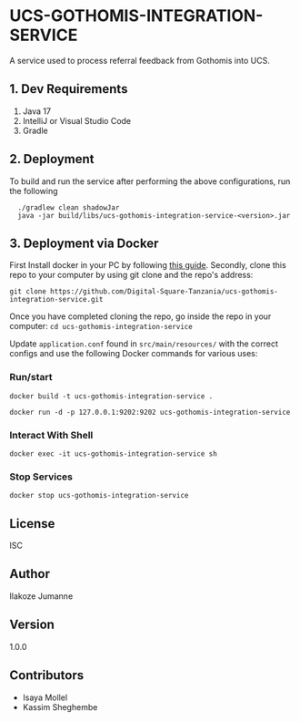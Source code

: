 # UCS-GOTHOMIS-INTEGRATION-SERVICE


A service used to process referral feedback from Gothomis into UCS.

## 1. Dev Requirements

 1. Java 17
 2. IntelliJ or Visual Studio Code
 3. Gradle

## 2. Deployment

To build and run the service after performing the above configurations, run the following

```
  ./gradlew clean shadowJar
  java -jar build/libs/ucs-gothomis-integration-service-<version>.jar
```


## 3. Deployment via Docker

First Install docker in your PC by following [this guide](https://docs.docker.com/engine/install/). Secondly, clone this repo to your computer by using git clone and the repo's address:

`git clone https://github.com/Digital-Square-Tanzania/ucs-gothomis-integration-service.git`

Once you have completed cloning the repo, go inside the repo in your computer: `cd ucs-gothomis-integration-service`

Update `application.conf` found in `src/main/resources/` with the correct configs and use the following Docker commands for various uses:

### Run/start
`docker build -t ucs-gothomis-integration-service .`

`docker run -d -p 127.0.0.1:9202:9202 ucs-gothomis-integration-service`


### Interact With Shell

`docker exec -it ucs-gothomis-integration-service sh`

### Stop Services

`docker stop ucs-gothomis-integration-service`

## License

ISC

## Author

Ilakoze Jumanne

## Version

1.0.0

## Contributors
* Isaya Mollel
* Kassim Sheghembe